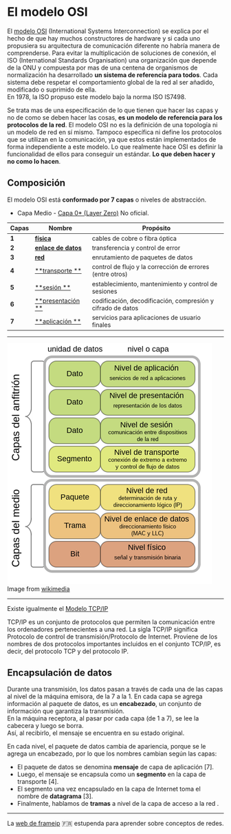 # El modelo OSI

El [modelo OSI](https://es.wikipedia.org/wiki/Modelo_OSI) (International Systems Interconnection) se explica por el hecho de que hay muchos constructores de hardware y si cada uno propusiera su arquitectura de comunicación diferente no habría manera de comprenderse. Para evitar la multiplicación de soluciones de conexión, el ISO (International Standards Organisation) una organización que depende de la ONU y compuesta por mas de una centena de organismos de normalización ha desarrollado **un sistema de referencia para todos**. Cada sistema debe respetar el comportamiento global de la red al ser añadido, modificado o suprimido de ella.  
En 1978, la ISO propuso este modelo bajo la norma ISO IS7498.

Se trata mas de una especificación de lo que tienen que hacer las capas y no de como se deben hacer las cosas, **es un modelo de referencia para los protocolos de la red**. El modelo OSI no es la definición de una topología ni un modelo de red en sí mismo. Tampoco específica ni define los protocolos que se utilizan en la comunicación, ya que estos están implementados de forma independiente a este modelo. Lo que realmente hace OSI es definir la funcionalidad de ellos para conseguir un estándar. **Lo que deben hacer y no como lo hacen**.

## Composición

El modelo OSI está **conformado por 7 capas** o niveles de abstracción. 

* Capa Medio - [Capa 0* (Layer Zero)](https://es.wikipedia.org/wiki/Modelo_OSI#Capa_Medio_-_Capa_0*_(Layer_Zero)) No oficial.

| Capas  | Nombre              | Propósito     |  
| ------ | --------------------| ----------------|  
| **1**  | [**física**](https://es.wikipedia.org/wiki/Capa_física)          | cables de cobre o fibra óptica |  
| **2**  | [**enlace de datos**](https://es.wikipedia.org/wiki/Capa_de_enlace_de_datos)  | transferencia y control de error |  
| **3**  | [**red**](https://es.wikipedia.org/wiki/Capa_de_red) | enrutamiento de paquetes de datos |  
| **4**  | [**transporte     **](https://es.wikipedia.org/wiki/Capa_de_transporte) | control de flujo y la corrección de errores (entre otros) |  
| **5**  | [**sesión         **](https://es.wikipedia.org/wiki/Capa_de_sesi%C3%B3n) | establecimiento, mantenimiento y control de sesiones  |  
| **6**  | [**presentación   **](https://es.wikipedia.org/wiki/Capa_de_presentaci%C3%B3n) | codificación, decodificación, compresión y cifrado de datos |  
| **7**  | [**aplicación     **](https://es.wikipedia.org/wiki/Capa_de_aplicaci%C3%B3n) | servicios para aplicaciones de usuario finales |  

---

![Modelo OSI](../assets/OSI_Model_v1.svg.png "Modelo OSI")  
Image from [wikimedia](https://commons.wikimedia.org/wiki/File:OSI_Model_v1.svg?uselang=es)

---

Existe igualmente el [Modelo TCP/IP](https://es.wikipedia.org/wiki/Modelo_TCP/IP)

TCP/IP es un conjunto de protocolos que permiten la comunicación entre los ordenadores pertenecientes a una red. La sigla TCP/IP significa Protocolo de control de transmisión/Protocolo de Internet. Proviene de los nombres de dos protocolos importantes incluidos en el conjunto TCP/IP, es decir, del protocolo TCP y del protocolo IP.

## Encapsulación de datos

Durante una transmisión, los datos pasan a través de cada una de las capas al nivel de la máquina emisora, de la 7 a la 1. En cada capa se agrega información al paquete de datos, es un **encabezado**, un conjunto de información que garantiza la transmisión.  
En la máquina receptora, al pasar por cada capa (de 1 a 7), se lee la cabecera y luego se borra.  
Así, al recibirlo, el mensaje se encuentra en su estado original.

En cada nivel, el paquete de datos cambia de apariencia, porque se le agrega un encabezado, por lo que los nombres cambian según las capas:

* El paquete de datos se denomina **mensaje** de capa de aplicación [7].
* Luego, el mensaje se encapsula como un **segmento** en la capa de transporte [4].
* El segmento una vez encapsulado en la capa de Internet toma el nombre de **datagrama** [3].
* Finalmente, hablamos de **tramas** a nivel de la capa de acceso a la red .

---

La [web de frameip](https://www.frameip.com/osi/) :fr: estupenda para aprender sobre conceptos de redes.  